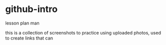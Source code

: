 # github-intro
lesson plan man


this is a collection of screenshots to practice using uploaded photos, used to create links that can 


